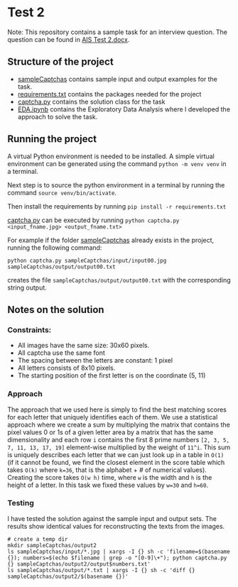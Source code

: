# Test 2 

Note: This repository contains a sample task for an interview question. The question can be found
in [AIS Test 2.docx](AIS%20Test%202.docx).

## Structure of the project

- [sampleCaptchas](http://hr-testcases.s3.amazonaws.com/2587/assets/sampleCaptchas.zip) contains
sample input and output examples for the task.
- [requirements.txt](requirements.txt) contains the packages needed for the project
- [captcha.py](captcha.py) contains the solution class for the task
- [EDA.ipynb](EDA.ipynb) contains the Exploratory Data Analysis where I developed the approach to
solve the task.

## Running the project

A virtual Python environment is needed to be installed. A simple virtual environment
can be generated using the command `python -m venv venv` in a terminal.

Next step is to source the python environment in a terminal by running  the command
`source venv/bin/activate`.

Then install the requirements by running `pip install -r requirements.txt`

[captcha.py](captcha.py) can be executed by running
`python captcha.py <input_fname.jpg> <output_fname.txt>`

For example if the folder 
[sampleCaptchas](http://hr-testcases.s3.amazonaws.com/2587/assets/sampleCaptchas.zip)
already exists in the project, running the following command:

```shell
python captcha.py sampleCaptchas/input/input00.jpg sampleCaptchas/output/output00.txt
```
creates the file `sampleCaptchas/output/output00.txt` with the corresponding string output.

## Notes on the solution

### Constraints:
- All images have the same size: 30x60 pixels.
- All captcha use the same font
- The spacing between the letters are constant: 1 pixel
- All letters consists of 8x10 pixels.
- The starting position of the first letter is on the coordinate (5, 11)

###  Approach
The approach that we used here is simply to find the best matching scores for each letter that
uniquely identifies each of them. We use a statistical approach where we create a sum
by multiplying the matrix that contains the pixel values 0 or 1s of a given letter area by a matrix
that has the same dimensionality and each row `i` contains the first 8 prime numbers
`[2, 3, 5, 7, 11, 13, 17, 19]` element-wise multiplied by the weight of `11^i`.
This sum is uniquely describes each letter that we can just look up in a table in `O(1)` (if it
cannot be found, we find the closest element in the score table which takes `O(k)` where `k=36`,
that is the alphabet + # of numerical values).
Creating the score takes `O(w h)` time, where `w` is the width and `h` is the height of a letter.
In this task we fixed these values by `w=30` and `h=60`.

### Testing
I have tested the solution against the sample input and output sets. The results show identical
values for reconstructing the texts from the images.

```shell
# create a temp dir
mkdir sampleCaptchas/output2
ls sampleCaptchas/input/*.jpg | xargs -I {} sh -c 'filename=$(basename {}); numbers=$(echo $filename | grep -o "[0-9]\+"); python captcha.py {} sampleCaptchas/output2/output$numbers.txt'
ls sampleCaptchas/output/*.txt | xargs -I {} sh -c 'diff {} sampleCaptchas/output2/$(basename {})'
```
